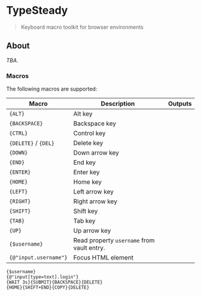 # TypeSteady
> Keyboard macro toolkit for browser environments

## About

_TBA_.

### Macros

The following macros are supported:

| Macro                     | Description                               | Outputs   |
|---------------------------|-------------------------------------------|-----------|
| `{ALT}`                   | Alt key                                   |           |
| `{BACKSPACE}`             | Backspace key                             |           |
| `{CTRL}`                  | Control key                               |           |
| `{DELETE}` / `{DEL}`      | Delete key                                |           |
| `{DOWN}`                  | Down arrow key                            |           |
| `{END}`                   | End key                                   |           |
| `{ENTER}`                 | Enter key                                 |           |
| `{HOME}`                  | Home key                                  |           |
| `{LEFT}`                  | Left arrow key                            |           |
| `{RIGHT}`                 | Right arrow key                           |           |
| `{SHIFT}`                 | Shift key                                 |           |
| `{TAB}`                   | Tab key                                   |           |
| `{UP}`                    | Up arrow key                              |           |
| `{$username}`             | Read property `username` from vault entry.|           |
| `{@"input.username"}`     | Focus HTML element


```
{$username}
{@"input[type=text].login"}
{WAIT 3s}{SUBMIT}{BACKSPACE}{DELETE}
{HOME}{SHIFT+END}{COPY}{DELETE}
```